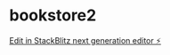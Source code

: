 # bookstore2

[Edit in StackBlitz next generation editor ⚡️](https://stackblitz.com/~/github.com/tkamsker/bookstore2)